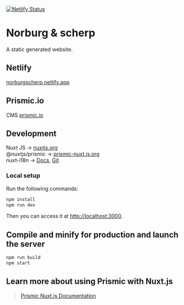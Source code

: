 


[![Netlify Status](https://api.netlify.com/api/v1/badges/510a4ab2-063f-4de1-b949-7bb8952b46cb/deploy-status)](https://app.netlify.com/sites/norburgscherp/deploys)


# Norburg & scherp
A static generated website. 

## Netlify
[norburgscherp.netlify.app](https://norburgscherp.netlify.app/)

## Prismic.io
CMS
[prismic.io](https://prismic.io/)

## Development
Nuxt JS -> [nuxtjs.org](https://nuxtjs.org/)   
@nuxtjs/prismic -> [prismic-nuxt.js.org](https://prismic-nuxt.js.org/)   
nuxt-i18n -> [Docs](https://nuxt-community.github.io/nuxt-i18n/), [Git](https://github.com/nuxt-community/nuxt-i18n)   


### Local setup

Run the following commands:

``` bash
npm install
npm run dev
```
Then you can access it at [http://localhost:3000](http://localhost:3000).

## Compile and minify for production and launch the server
``` bash
npm run build
npm start
```

## Learn more about using Prismic with Nuxt.js

> [Prismic Nuxt.js Documentation](https://prismic.io/docs/vuejs/beyond-the-api/primsic-nuxt)

